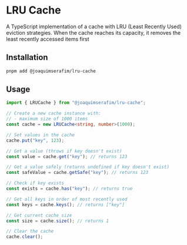 # LRU Cache

A TypeScript implementation of a cache with LRU (Least Recently Used) eviction strategies. When the cache reaches its capacity, it removes the least recently accessed items first

## Installation

```bash
pnpm add @joaquimserafim/lru-cache
```

## Usage

```typescript
import { LRUCache } from "@joaquimserafim/lru-cache";

// Create a new cache instance with:
// - maximum size of 1000 items
const cache = new LRUCache<string, number>(1000);

// Set values in the cache
cache.put("key", 123);

// Get a value (throws if key doesn't exist)
const value = cache.get("key"); // returns 123

// Get a value safely (returns undefined if key doesn't exist)
const safeValue = cache.getSafe("key"); // returns 123

// Check if key exists
const exists = cache.has("key"); // returns true

// Get all keys in order of most recently used
const keys = cache.keys(); // returns ["key"]

// Get current cache size
const size = cache.size(); // returns 1

// Clear the cache
cache.clear();
```
